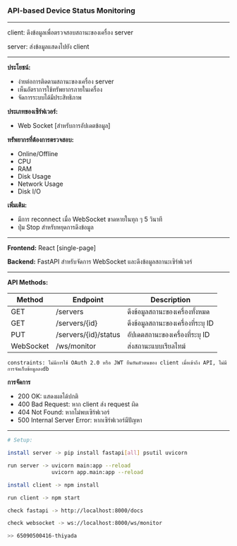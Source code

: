 ### API-based Device Status Monitoring
----------------------------

client: ดึงข้อมูลเพื่อตรวจสอบสถานะของเครื่อง server

server: ส่งข้อมูลแสดงไปยัง client

----

**ประโยชน์:**
- ง่ายต่อการติดตามสถานะของเครื่อง server
- เห็นอัตราการใช้ทรัพยากรภายในเครื่อง
- จัดการระบบได้มีประสิทธิภาพ

**ประเภทของเซิร์ฟเวอร์:**
- Web Socket [สำหรับการอัปเดตข้อมูล]

**ทรัพยากรที่ต้องการตรวจสอบ:**
- Online/Offline
- CPU
- RAM
- Disk Usage
- Network Usage
- Disk I/O

**เพิ่มเติม:**
- มีการ reconnect เมื่อ WebSocket ขาดหายในทุก ๆ 5 วินาที
- ปุ่ม Stop สำหรับหยุดการดึงข้อมูล

----

**Frontend:** React [single-page]

**Backend:** FastAPI สำหรับจัดการ WebSocket และดึงข้อมูลสถานะเซิร์ฟเวอร์

----
**API Methods:**

| Method     | Endpoint            | Description                            |
|------------|---------------------|----------------------------------------|
| GET        | /servers            | ดึงข้อมูลสถานะของเครื่องทั้งหมด       |
| GET        | /servers/{id}       | ดึงข้อมูลสถานะของเครื่องที่ระบุ ID    |
| PUT        | /servers/{id}/status| อัปเดตสถานะของเครื่องที่ระบุ ID       |
| WebSocket  | /ws/monitor         | ส่งสถานะแบบเรียลไทม์                  |

`constraints: ไม่มีการใช้ OAuth 2.0 หรือ JWT ยืนยันตัวตนของ client เมื่อเข้าถึง API, ไม่มีการจัดเก็บข้อมูลลงdb`

**การจัดการ**
- 200 OK: แสดงผลได้ปกติ
- 400 Bad Request: หาก client ส่ง request ผิด
- 404 Not Found: หากไม่พบเซิร์ฟเวอร์
- 500 Internal Server Error: หากเซิร์ฟเวอร์มีปัญหา

----

```bash
# Setup:

install server -> pip install fastapi[all] psutil uvicorn

run server -> uvicorn main:app --reload
              uvicorn app.main:app --reload

install client -> npm install

run client -> npm start

check fastapi -> http://localhost:8000/docs

check websocket -> ws://localhost:8000/ws/monitor

>> 65090500416-thiyada
